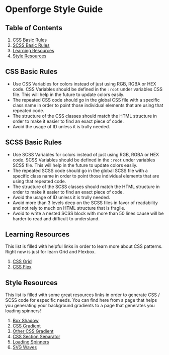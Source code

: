 # Openforge Style Guide

## Table of Contents

1. [CSS Basic Rules](#css-basic-rules)
2. [SCSS Basic Rules](#scss-basic-rules)
3. [Learning Resources](#learning-resources)
4. [Style Resources](#style-resources)

## CSS Basic Rules

- Use CSS Variables for colors instead of just using RGB, RGBA or HEX code. CSS Variables should be defined in the `:root` under variables CSS file. This will help in the future to update colors easily.
- The repeated CSS code should go in the global CSS file with a specific class name in order to point those individual elements that are using that repeated code.
- The structure of the CSS classes should match the HTML structure in order to make it easier to find an exact piece of code.
- Avoid the usage of ID unless it is trully needed.

## SCSS Basic Rules

- Use SCSS Variables for colors instead of just using RGB, RGBA or HEX code. SCSS Variables should be defined in the `:root` under variables SCSS file. This will help in the future to update colors easily.
- The repeated SCSS code should go in the global SCSS file with a specific class name in order to point those individual elements that are using that repeated code.
- The structure of the SCSS classes should match the HTML structure in order to make it easier to find an exact piece of code.
- Avoid the usage of ID unless it is trully needed.
- Avoid more than 3 levels deep on the SCSS files in favor of readability and not rely to much on HTML structure that is fragile.
- Avoid to write a nested SCSS block with more than 50 lines cause will be harder to read and difficult to understand.

## Learning Resources

This list is filled with helpful links in order to learn more about CSS patterns. Right now is just for learn Grid and Flexbox.

1. [CSS Grid](https://css-tricks.com/snippets/css/complete-guide-grid/)
2. [CSS Flex](https://css-tricks.com/snippets/css/a-guide-to-flexbox/)

## Style Resources

This list is filled with some great resources links in order to generate CSS / SCSS code for especific needs. You can find here from a page that helps you generating your background gradients to a page that generates you loading spinners!

1. [Box Shadow](https://www.cssmatic.com/box-shadow)
2. [CSS Gradient](https://www.colorzilla.com/gradient-editor/)
3. [Other CSS Gradient](https://cssgradient.io/)
4. [CSS Section Separator](https://wweb.dev/resources/css-separator-generator)
5. [Loading Spinners](https://loading.io/)
6. [SVG Waves](https://getwaves.io/)
